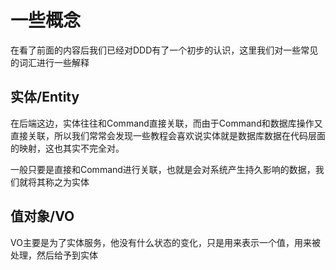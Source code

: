 # 一些概念

在看了前面的内容后我们已经对DDD有了一个初步的认识，这里我们对一些常见的词汇进行一些解释

## 实体/Entity

在后端这边，实体往往和Command直接关联，而由于Command和数据库操作又直接关联，所以我们常常会发现一些教程会喜欢说实体就是数据库数据在代码层面的映射，这也其实不完全对。

一般只要是直接和Command进行关联，也就是会对系统产生持久影响的数据，我们就将其称之为实体

## 值对象/VO

VO主要是为了实体服务，他没有什么状态的变化，只是用来表示一个值，用来被处理，然后给予到实体

